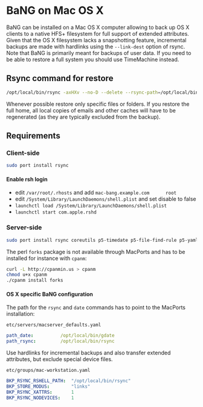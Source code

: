 BaNG on Mac OS X
================

BaNG can be installed on a Mac OS X computer allowing to back up OS X clients to a native HFS+ filesystem for full support of extended attributes. Given that the OS X filesystem lacks a snapshotting feature, incremental backups are made with hardlinks using the `--link-dest` option of rsync. Note that BaNG is primarily meant for backups of user data. If you need to be able to restore a full system you should use TimeMachine instead.


Rsync command for restore
-------------------------

```sh
/opt/local/bin/rsync -axHXv --no-D --delete --rsync-path=/opt/local/bin/rsync --stats ORIGIN DESTINATION
```

Whenever possible restore only specific files or folders. If you restore the full home, all local copies of emails and other caches will have to be regenerated (as they are typically excluded from the backup).

Requirements
------------

### Client-side

```sh
sudo port install rsync
```

#### Enable rsh login

  * edit `/var/root/.rhosts` and add `mac-bang.example.com      root`
  * edit `/System/Library/LaunchDaemons/shell.plist` and set disable to false
  * `launchctl load /System/Library/LaunchDaemons/shell.plist`
  * `launchctl start com.apple.rshd`

### Server-side

```sh
sudo port install rsync coreutils p5-timedate p5-file-find-rule p5-yaml-tiny p5-dbd-mysql p5-mime-lite p5-template-toolkit
```

The perl `forks` package is not available through MacPorts and has to be installed for instance with `cpanm`:

```sh
curl -L http://cpanmin.us > cpanm
chmod u+x cpanm
./cpanm install forks
```

#### OS X specific BaNG configuration

The path for the `rsync` and `date` commands has to point to the MacPorts installation:

`etc/servers/macserver_defaults.yaml`

```yaml
path_date:          /opt/local/bin/gdate
path_rsync:         /opt/local/bin/rsync
```

Use hardlinks for incremental backups and also transfer extended attributes, but exclude special device files.

`etc/groups/mac-workstation.yaml`

```yaml
BKP_RSYNC_RSHELL_PATH:  "/opt/local/bin/rsync"
BKP_STORE_MODUS:        "links"
BKP_RSYNC_XATTRS:       1
BKP_RSYNC_NODEVICES:    1
```
